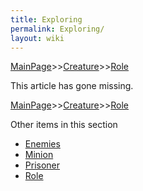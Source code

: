 ```yaml
---
title: Exploring
permalink: Exploring/
layout: wiki
---
```


[MainPage](/keeperrl_wiki/ "wikilink")>>[Creature](/keeperrl_wiki/Creature_Guide "wikilink")>>[Role](/keeperrl_wiki/Role "wikilink")

This article has gone missing.

[MainPage](/keeperrl_wiki/ "wikilink")>>[Creature](/keeperrl_wiki/Creature_Guide "wikilink")>>[Role](/keeperrl_wiki/Role "wikilink")

Other items in this section
-    [Enemies](/keeperrl_wiki/Enemies "wikilink")
-    [Minion](/keeperrl_wiki/Minion "wikilink")
-    [Prisoner](/keeperrl_wiki/Prisoner "wikilink")
-    [Role](/keeperrl_wiki/Role "wikilink")

